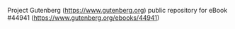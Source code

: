 Project Gutenberg (https://www.gutenberg.org) public repository for eBook #44941 (https://www.gutenberg.org/ebooks/44941)
